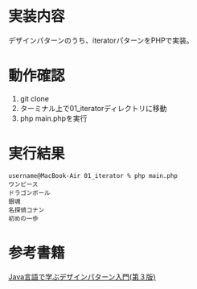 # 実装内容
デザインパターンのうち、iteratorパターンをPHPで実装。

# 動作確認
1. git clone
2. ターミナル上で01_iteratorディレクトリに移動
3. php main.phpを実行

# 実行結果
```
username@MacBook-Air 01_iterator % php main.php
ワンピース
ドラゴンボール
銀魂
名探偵コナン
初めの一歩
```

# 参考書籍
[Java言語で学ぶデザインパターン入門(第３版)](https://www.amazon.co.jp/Java%E8%A8%80%E8%AA%9E%E3%81%A7%E5%AD%A6%E3%81%B6%E3%83%87%E3%82%B6%E3%82%A4%E3%83%B3%E3%83%91%E3%82%BF%E3%83%BC%E3%83%B3%E5%85%A5%E9%96%80%E7%AC%AC3%E7%89%88-%E7%B5%90%E5%9F%8E-%E6%B5%A9/dp/4815609802/ref=asc_df_4815609802/?tag=jpgo-22&linkCode=df0&hvadid=529609892108&hvpos=&hvnetw=g&hvrand=14336878524774502329&hvpone=&hvptwo=&hvqmt=&hvdev=c&hvdvcmdl=&hvlocint=&hvlocphy=9178096&hvtargid=pla-1434225202302&psc=1&th=1&psc=1)

